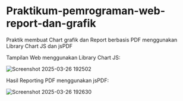 # Praktikum-pemrograman-web-report-dan-grafik
Praktik membuat Chart grafik dan Report berbasis PDF menggunakan Library Chart JS dan jsPDF


Tampilan Web menggunakan Library Chart JS:

![Screenshot 2025-03-26 192502](https://github.com/user-attachments/assets/8334a242-5d4a-434a-8124-78cea3d62fee)

Hasil Reporting PDF menggunakan jsPDF:

![Screenshot 2025-03-26 192630](https://github.com/user-attachments/assets/bc461d43-59f4-46f7-9251-bcffd2b82026)
